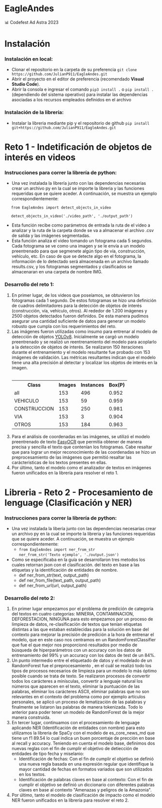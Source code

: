 # EagleAndes

📊 Codefest Ad Astra 2023

# Instalación

### Instalación en local:
  - Clonar el repositorio en la carpeta de su preferencia `git clone https://github.com/JulianP911/EagleAndes.git`
  - Abrir el proyecto en el editor de preferencia (recomendado <b>Visual Studio Code</b>).
  - Abrir la consola e ingresar el comando `pip3 install .`  o `pip install .` (dependiendo del sistema operativo) para instalar las dependencias asociadas a los recursos empleados definidos en el archivo

### Instalación de la librería:
  - Instalar la libreria mediante pip y el repositorio de github `pip install git+https://github.com/JulianP911/EagleAndes.git`

# Reto 1 - Indetificación de objetos de interés en videos

### Instrucciones para correr la librería de python:
  - Una vez instalada la librería junto con las dependencias necesarias crear un archivo py en la cual se importe la libreria y las funciones requeridas que se quiere aceder. A continuación, se muestra un ejemplo correspondientemente:
   ```
      from EagleAndes import detect_objects_in_video 
      
      detect_objects_in_video('./video_path', './output_path')
   ```
  - Esta función recibe como parámetros de entrada la ruta de el video a analizar y la ruta de la carpeta donde se va a almacenar el archivo .csv de salida y las imágenes segmentadas.
  - Esta función analiza el video tomando un fotograma cada 5 segundos. Cada fotograma se ve como una imagen y se le envía a un modelo preentrenado para que segmenete algún tipo de vía, construcción, vehículo, etc. En caso de que se detecte algo en el fotograma, la información de lo detectado será almacenada en un archivo llamado results.csv, y los fotogramas segmentados y clasificados se almacenaran en una carpeta de nombre IMG.

<h3>Desarrollo del reto 1:</h3>

<ol>
  <li>En primer lugar, de los videos que poseíamos, se obtuvieron los fotogramas cada 1 segundo. De estos fotogramas se hizo una definición de cuadros delimitadores para la detección de objetos de interés (construcción, vía, vehículo, otros). Al rededor de 1.200 imágenes y 2500 objetos detectados fueron definidos. De esta manera pudimos asegurar una cantidad suficiente de datos para generar un modelo robusto que cumpla con los requerimientos del reto.</li>
  
  <li>Las imágenes fueron utilizadas como insumo para entrenar al modelo de detección de objetos <a href="https://github.com/ultralytics/ultralytics.git">YOLOv8</a>. Inicialmente se cargó un modelo preentrenado y se realizó un reentrenamiento del modelo para acoplarlo a la detección de objetos de interés. Se realizaron 150 iteraciones durante el entrenamiento y el modelo resultante fue probado con 153 imágenes de validación. Las métricas resultantes indican que el modelo tiene una alta precisión al detectar y localizar los objetos de interés en la imagen.</li> 
  <br>
  
  <table>
  <tr>
    <th>Class</th>
    <th>Images</th>
    <th>Instances</th>
    <th>Box(P)</th>
  </tr>
  <tr>
    <td>all</td>
    <td>153</td>
    <td>496</td>
    <td>0.952</td>
  </tr>
  <tr>
    <td>VEHICULO</td>
    <td>153</td>
    <td>59</td>
    <td>0.959</td>
  </tr>
  <tr>
    <td>CONSTRUCCION</td>
    <td>153</td>
    <td>250</td>
    <td>0.981</td>
  </tr>
  <tr>
    <td>VIA</td>
    <td>153</td>
    <td>3</td>
    <td>0.904</td>
  </tr>
  <tr>
    <td>OTROS</td>
    <td>153</td>
    <td>184</td>
    <td>0.963</td>
  </tr>
</table>

  <li>Para el análisis de coordenadas en las imágenes, se utilizó el modelo preentrenado de texto <a href="https://www.jaided.ai/easyocr/install/">EasyOCR</a> que permitía obtener de manera precisa y sencilla el texto que contenían los fotogramas. Cabe resaltar que para lograr un mejor reconocimiento de las coordenadas se hizo un preprocesamiento de las imágenes que permitió resaltar las carácteristicas de los textos presentes en ellas.</li>
  <li>Por último, tanto el modelo como el analizador de textos en imágenes fueron unificados en la librería para resolver el reto 1.</li>
</ol>

<h1>Libreria - Reto 2 - Procesamiento de lenguage (Clasificación y NER)</h1>

<h3>Instrucciones para correr la librería de python:</h3>
<ul>
<li>Una vez instalada la libería junto con las dependencias necesarias crear un archivo py en la cual se importe la libreria y las funciones requeridas que se quiere aceder. A continuación, se muestra un ejemplo correspondientemente:
    <ul>
      <li><code>from EagleAndes import ner_from_str</code><br><code>ner_from_str('Texto ejemplo', './output.json')</code>
      </li>
    </ul>
  </li>
  <li>Como se especificaba en la guía se desarrollaron tres metodos los cuales retornan json con el clasificación. del texto en base a las etiquetas y la identificación de entidades de nombre.
    <ul>
      <li>def ner_from_str(text, output_path)</li>
      <li>def ner_from_file(text_path, output_path)</li>
      <li>def ner_from_url(url, output_path)</li>
    </ul>
  </li>
</ul>

<h3>Desarrollo del reto 2:</h3>

<ol>
  <li>En primer lugar empezamos por el problema de predición de categoria del textos en cuatro categorías: MINERIA, CONTAMINACION, DEFORESTACION, NINGUNA para esto empezamos por un proceso de limpieza de datos, re-clasificación de textos que tenían etiquetas distintas a las que estaban establecidas para la solución en base del contexto para mejorar la precisión de predición a la hora de entrenar el modelo, que en este caso nos centramos en un RandomForestClassifier que fue el que mejor nos proporcionó resultados por medio de búsqueda de hiperparámetros con un accuracy con los datos de entrenamiento del 99% y un accuracy con los datos de test de un 84%.
</li>
  <li>Un punto intermedio entre el etiquetado de datos y el modelado de un RandomForest fue el preprocesamiento , en el cuál se realizó todo los tipos de procesos necesarios de limpieza para un modelo lo más óptimo posible cuando se trata de texto. Se realizaron procesos de convertir todos los carácteres a minísculas, convertir a lenguaje natural los números que aparecen en el texto, eliminar la puntuación de las palabras, eliminar los carácteres ASCII, eliminar palabras que no son relevantes en el contexto del problema como por ejemplo artículos personales, se aplicó un proceso de lematización de las palabras  y finalmente se listaron las palabras de manera tokenizada. Todo lo anterior para poder tener un modelo de RandomForest de la mejor manera construida.
</li> 
  <li>En tercer lugar, continuamos con el procesamiento de lenguage aplicando NER (Identificación de entidades con nombre) para esto utilizamos la libreria de SpaCy con el modelo de es_core_news_md que tiene un f1 89.54 lo cual indica un buen porcentaje de prección en base al recall y accuracy. Teniendo en cuenta el modelo base, definimos dos nuevas reglas con el fin de cumplir el objetivo de detiección de entidades de tipo fecha y miselanio:
    <ul>
      <li>Identificación de fechas: Con el fin de cumplir el objetivo se definió una nueva regla basada en una expresión regular que identifique la mayor cantidad de fechas en formatos variados que son utilizados en los textos.</li>
      <li>Identificación de palabras claves en base al contexto: Con el fin de cumplir el objetivo se definió un diccionario con diferentes palabras claves en base al contexto "Amenazas y peligros de la Amazonia".</li>
    </ul>
</li>
 <li>Por último, tanto el modelo de clasificación de impacto como el modelo NER fueron unificados en la librería para resolver el reto 2.
</li>
</ol>
